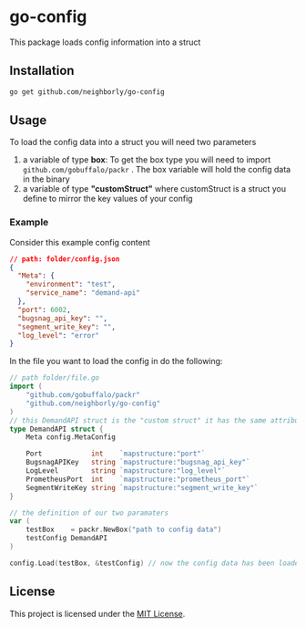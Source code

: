 
# go-config

This package loads config information into a struct 


## Installation

```sh
go get github.com/neighborly/go-config
```

## Usage

To load the config data into a struct you will need two parameters 

1) a variable of type **box**:   To get the box type you will need to import ``` github.com/gobuffalo/packr``` . The box variable will hold the config data in the binary 
2) a variable of type **"customStruct"** where customStruct is a struct you define to mirror the key values of your config   


### Example  

Consider this example config content  


```json 
// path: folder/config.json 
{
  "Meta": {
    "environment": "test",
    "service_name": "demand-api"
  },
  "port": 6002,
  "bugsnag_api_key": "",
  "segment_write_key": "",
  "log_level": "error"
}
``` 

In the file you want to load the config in do the following: 

```go 
// path folder/file.go 
import (
	"github.com/gobuffalo/packr"
	"github.com/neighborly/go-config"
)
// this DemandAPI struct is the "custom struct" it has the same attributes that mirror the config json above
type DemandAPI struct {
	Meta config.MetaConfig

	Port            int    `mapstructure:"port"`
	BugsnagAPIKey   string `mapstructure:"bugsnag_api_key"`
	LogLevel        string `mapstructure:"log_level"`
	PrometheusPort  int    `mapstructure:"prometheus_port"`
	SegmentWriteKey string `mapstructure:"segment_write_key"`
}

// the definition of our two paramaters
var (
	testBox    = packr.NewBox("path to config data")
	testConfig DemandAPI
)

config.Load(testBox, &testConfig) // now the config data has been loaded into testConfig 
```



## License

This project is licensed under the [MIT License](LICENSE.md).




